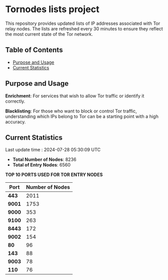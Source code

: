 # Tornodes lists project

This repository provides updated lists of IP addresses associated with Tor relay nodes. The lists are refreshed every 30 minutes to ensure they reflect the most current state of the Tor network.

## Table of Contents

- [Purpose and Usage](#purpose-and-usage)
- [Current Statistics](#current-statistics)


## Purpose and Usage

**Enrichment**: For services that wish to allow Tor traffic or identify it correctly.

**Blacklisting**: For those who want to block or control Tor traffic, understanding which IPs belong to Tor can be a starting point with a high accuracy.

## Current Statistics

Last update time : 2024-07-28 05:30:09 UTC

- **Total Number of Nodes**: 8236
- **Total of Entry Nodes**: 6560

**TOP 10 PORTS USED FOR TOR ENTRY NODES**

| **Port** | **Number of Nodes** |
|------|-----------------|
| **443**   | 2011  |
| **9001**   | 1753  |
| **9000**   | 353  |
| **9100**   | 263  |
| **8443**   | 172  |
| **9002**   | 154  |
| **80**   | 96  |
| **143**   | 88  |
| **9003**   | 78  |
| **110**   | 76  |

